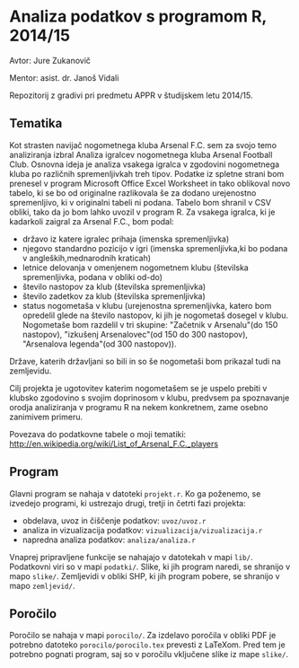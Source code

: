# Analiza podatkov s programom R, 2014/15

Avtor: Jure Zukanovič

Mentor: asist. dr. Janoš Vidali

Repozitorij z gradivi pri predmetu APPR v študijskem letu 2014/15.

## Tematika

Kot strasten navijač nogometnega kluba Arsenal F.C. sem za svojo temo analiziranja izbral Analiza igralcev nogometnega kluba Arsenal Football Club. Osnovna ideja je analiza vsakega igralca v zgodovini nogometnega kluba po različnih spremenljivkah treh tipov. Podatke iz spletne strani bom prenesel v program  Microsoft Office Excel Worksheet in tako oblikoval novo tabelo, ki se bo od originalne razlikovala še za dodano urejenostno spremenljivo, ki v originalni tabeli ni podana. Tabelo bom shranil v CSV obliki, tako da jo bom lahko uvozil v program  R. Za vsakega igralca, ki je kadarkoli zaigral za Arsenal F.C., bom podal: 
- državo iz katere igralec prihaja (imenska spremenljivka)
- njegovo standardno pozicijo v igri (imenska spremenljivka,ki bo podana v angleških,mednarodnih kraticah)
- letnice delovanja v omenjenem nogometnem klubu (številska spremenljivka, podana v obliki od-do)
- število nastopov za klub (številska spremenljivka)
- število zadetkov za klub (številska spremenljivka)
- status nogometaša v klubu (urejenostna spremenljivka, katero bom opredelil glede na število nastopov, ki jih je nogometaš dosegel v klubu. Nogometaše bom razdelil v tri skupine: "Začetnik v Arsenalu"(do 150 nastopov), "izkušenj Arsenalovec"(od 150 do 300 nastopov), "Arsenalova legenda"(od 300 nastopov)).

Države, katerih državljani so bili in so še nogometaši bom prikazal tudi na zemljevidu.

Cilj projekta je ugotovitev katerim nogometašem se je uspelo prebiti v klubsko zgodovino s svojim doprinosom v klubu, predvsem pa spoznavanje orodja analiziranja v programu R na nekem konkretnem, zame osebno zanimivem primeru. 

Povezava do podatkovne tabele o moji tematiki: 
http://en.wikipedia.org/wiki/List_of_Arsenal_F.C._players

## Program

Glavni program se nahaja v datoteki `projekt.r`. Ko ga poženemo, se izvedejo
programi, ki ustrezajo drugi, tretji in četrti fazi projekta:

* obdelava, uvoz in čiščenje podatkov: `uvoz/uvoz.r`
* analiza in vizualizacija podatkov: `vizualizacija/vizualizacija.r`
* napredna analiza podatkov: `analiza/analiza.r`

Vnaprej pripravljene funkcije se nahajajo v datotekah v mapi `lib/`. Podatkovni
viri so v mapi `podatki/`. Slike, ki jih program naredi, se shranijo v mapo
`slike/`. Zemljevidi v obliki SHP, ki jih program pobere, se shranijo v mapo
`zemljevid/`.

## Poročilo

Poročilo se nahaja v mapi `porocilo/`. Za izdelavo poročila v obliki PDF je
potrebno datoteko `porocilo/porocilo.tex` prevesti z LaTeXom. Pred tem je
potrebno pognati program, saj so v poročilu vključene slike iz mape `slike/`.

